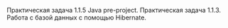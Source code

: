 Практическая задача 1.1.5 Java pre-project.
Практическая задача 1.1.3.
Работа с базой данных c помощью Hibernate.
